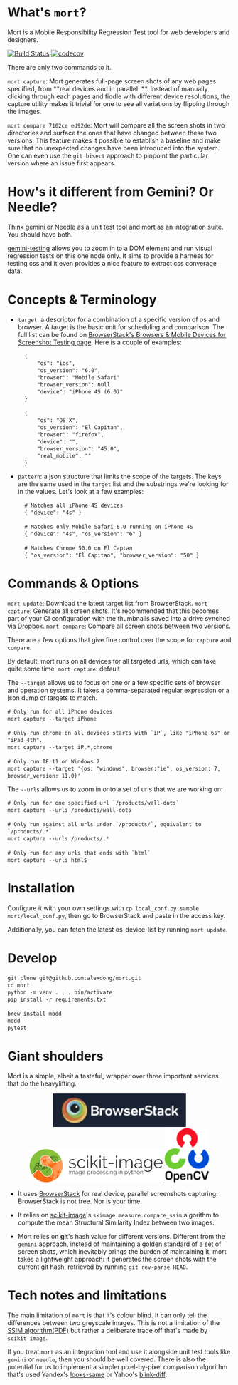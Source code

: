 # What's `mort`?

Mort is a Mobile Responsibility Regression Test tool for web developers and designers. 

[![Build Status](https://travis-ci.org/alexdong/mort.svg?branch=master)](https://travis-ci.org/alexdong/mort)
[![codecov](https://codecov.io/gh/alexdong/mort/branch/master/graph/badge.svg)](https://codecov.io/gh/alexdong/mort)

There are only two commands to it.

`mort capture`: Mort generates full-page screen shots of any web pages specified, from **real devices and in parallel. **. Instead of manually clicking through each pages and fiddle with different device resolutions, the capture utility makes it trivial for one to see all variations by flipping through the images.

`mort compare 7102ce ed92de`: Mort will compare all the screen shots in two directories and surface the ones that have changed between these two versions. This feature makes it possible to establish a baseline and make sure that no unexpected changes have been introduced into the system. One can even use the `git bisect` approach to pinpoint the particular version where an issue first appears.

# How's it different from Gemini? Or Needle?

Think gemini or Needle as a unit test tool and mort as an integration suite. You should have both.

[gemini-testing](https://github.com/gemini-testing/gemini) allows you to zoom in to a DOM element and run visual regression tests on this one node only. It aims to provide a harness for testing css and it even provides a nice feature to extract css converage data. 

# Concepts & Terminology

* `target`: a descriptor for a combination of a specific version of os and browser. A target is the basic unit for scheduling and comparison. The full list can be found on [BrowserStack's Browsers & Mobile Devices for Screenshot Testing page](https://www.browserstack.com/list-of-browsers-and-platforms?product=screenshots). Here is a couple of examples:

        {
            "os": "ios",
            "os_version": "6.0",
            "browser": "Mobile Safari"
            "browser_version": null
            "device": "iPhone 4S (6.0)"
        }

        {
            "os": "OS X",
            "os_version": "El Capitan",
            "browser": "firefox",
            "device": "",
            "browser_version": "45.0",
            "real_mobile": ""
        }

* `pattern`: a json structure that limits the scope of the targets. The keys are the same used in the `target` list and the substrings we're looking for in the values. Let's look at a few examples:

        # Matches all iPhone 4S devices
        { "device": "4s" }

        # Matches only Mobile Safari 6.0 running on iPhone 4S
        { "device": "4s", "os_version": "6" }

        # Matches Chrome 50.0 on El Captan
        { "os_version": "El Capitan", "browser_version": "50" }


# Commands & Options

`mort update`: Download the latest target list from BrowserStack.
`mort capture`: Generate all screen shots. It's recommended that this becomes part of your CI configuration with the thumbnails saved into a drive synched via Dropbox. 
`mort compare`: Compare all screen shots between two versions.

There are a few options that give fine control over the scope for `capture` and `compare`. 

By default, mort runs on all devices for all targeted urls, which can take quite some time.
    `mort capture`: default

The `--target` allows us to focus on one or a few specific sets of browser and operation systems. It takes a comma-separated regular expression or a json dump of targets to match. 

    # Only run for all iPhone devices
    mort capture --target iPhone 

    # Only run chrome on all devices starts with `iP`, like "iPhone 6s" or "iPad 4th".
    mort capture --target iP.*,chrome 

    # Only run IE 11 on Windows 7
    mort capture --target '{os: "windows", browser:"ie", os_version: 7, browser_version: 11.0}'

The `--urls` allows us to zoom in onto a set of urls that we are working on:

    # Only run for one specified url `/products/wall-dots`
    mort capture --urls /products/wall-dots

    # Only run against all urls under `/products/`, equivalent to `/products/.*`
    mort capture --urls /products/.*

    # Only run for any urls that ends with `html`
    mort capture --urls html$

# Installation

Configure it with your own settings with `cp local_conf.py.sample mort/local_conf.py`, then go to BrowserStack
and paste in the access key.

Additionally, you can fetch the latest os-device-list by running `mort update`.

# Develop

    git clone git@github.com:alexdong/mort.git
    cd mort
    python -m venv . ; . bin/activate
    pip install -r requirements.txt

    brew install modd
    modd
    pytest


# Giant shoulders

Mort is a simple, albeit a tasteful, wrapper over three important services that do the heavylifting.

<div align="center">
  <a href="https://www.browserstack.com/screenshots/api">
    <img width="300" src="https://raw.githubusercontent.com/alexdong/mort/master/assets/browserstack.jpg">
  </a>
  <a href="http://scikit-image.org/">
    <img width="300" src="https://raw.githubusercontent.com/alexdong/mort/master/assets/scikit-image.png">
  </a>
  <a href="https://opencv.org/">
    <img width="100" src="https://raw.githubusercontent.com/alexdong/mort/master/assets/opencv.png">
  </a>
</div>

* It uses [BrowserStack](https://www.browserstack.com/screenshots/api) for real device, parallel screenshots capturing.
    BrowserStack is not free.  Nor is your time.

* It relies on [scikit-image](https://github.com/scikit-image/scikit-image)'s `skimage.measure.compare_ssim` algorithm to compute the mean Structural Similarity Index between two images.

* Mort relies on **git**'s hash value for different versions. Different from the `gemini` approach, instead of maintaining a golden standard of a set of screen shots, which inevitably brings the burden of maintaining it, mort takes a lightweight approach: it generates the screen shots with the current git hash, retrieved by running `git rev-parse HEAD`.


# Tech notes and limitations

The main limitation of `mort` is that it's colour blind. It can only tell the differences between two greyscale images.
This is not a limitation of the [SSIM algorithm(PDF)](http://www.cns.nyu.edu/pub/eero/wang03-reprint.pdf) but rather
a deliberate trade off that's made by `scikit-image`.

If you treat `mort` as an integration tool and use it alongside unit test tools like `gemini` or `needle`, then you
should be well covered. There is also the potential for us to implement a simpler pixel-by-pixel comparison algorithm
that's used Yandex's [looks-same](https://github.com/gemini-testing/looks-same) or Yahoo's [blink-diff](https://github.com/yahoo/blink-diff).
